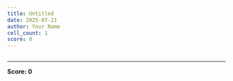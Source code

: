 ```yaml
---
title: Untitled
date: 2025-07-21
author: Your Name
cell_count: 1
score: 0
---
```


```python

```


---
**Score: 0**